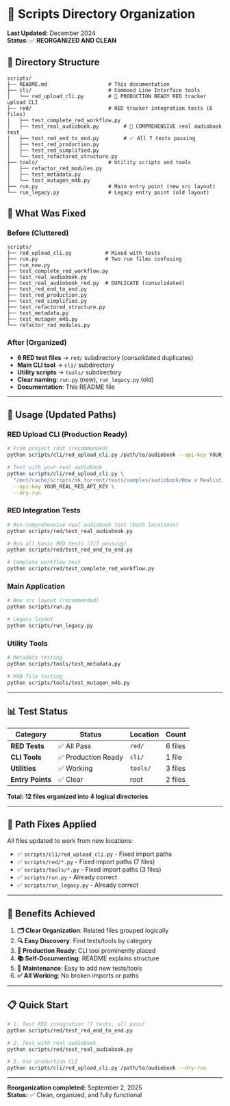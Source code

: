 # 📁 Scripts Directory Organization

**Last Updated:** December 2024  
**Status:** ✅ **REORGANIZED AND CLEAN**

## 📂 Directory Structure

```
scripts/
├── README.md                    # This documentation
├── cli/                         # Command Line Interface tools
│   └── red_upload_cli.py        # 🎯 PRODUCTION READY RED tracker upload CLI
├── red/                         # RED tracker integration tests (6 files)
│   ├── test_complete_red_workflow.py
│   ├── test_real_audiobook.py        # 🎯 COMPREHENSIVE real audiobook test
│   ├── test_red_end_to_end.py        # ✅ All 7 tests passing
│   ├── test_red_production.py
│   ├── test_red_simplified.py
│   └── test_refactored_structure.py
├── tools/                       # Utility scripts and tools
│   ├── refactor_red_modules.py
│   ├── test_metadata.py
│   └── test_mutagen_m4b.py
├── run.py                       # Main entry point (new src layout)
└── run_legacy.py                # Legacy entry point (old layout)
```

## 🎯 **What Was Fixed**

### **Before (Cluttered)**
```
scripts/
├── red_upload_cli.py           # Mixed with tests
├── run.py                      # Two run files confusing
├── run_new.py
├── test_complete_red_workflow.py
├── test_real_audiobook.py
├── test_real_audiobook_red.py  # DUPLICATE (consolidated)
├── test_red_end_to_end.py
├── test_red_production.py
├── test_red_simplified.py
├── test_refactored_structure.py
├── test_metadata.py
├── test_mutagen_m4b.py
└── refactor_red_modules.py
```

### **After (Organized)**
- **6 RED test files** → `red/` subdirectory (consolidated duplicates)
- **Main CLI tool** → `cli/` subdirectory  
- **Utility scripts** → `tools/` subdirectory
- **Clear naming**: `run.py` (new), `run_legacy.py` (old)
- **Documentation**: This README file

---

## 🚀 **Usage (Updated Paths)**

### **RED Upload CLI (Production Ready)**
```bash
# From project root (recommended)
python scripts/cli/red_upload_cli.py /path/to/audiobook --api-key YOUR_KEY --dry-run

# Test with your real audiobook
python scripts/cli/red_upload_cli.py \
  "/mnt/cache/scripts/mk_torrent/tests/samples/audiobook/How a Realist Hero Rebuilt the Kingdom - vol_03 (2023) (Dojyomaru) {ASIN.B0C8ZW5N6Y} [H2OKing]" \
  --api-key YOUR_REAL_RED_API_KEY \
  --dry-run
```

### **RED Integration Tests**
```bash
# Run comprehensive real audiobook test (both locations)
python scripts/red/test_real_audiobook.py

# Run all basic RED tests (7/7 passing)
python scripts/red/test_red_end_to_end.py

# Complete workflow test
python scripts/red/test_complete_red_workflow.py
```

### **Main Application**
```bash
# New src layout (recommended)
python scripts/run.py

# Legacy layout
python scripts/run_legacy.py
```

### **Utility Tools**
```bash
# Metadata testing
python scripts/tools/test_metadata.py

# M4B file testing
python scripts/tools/test_mutagen_m4b.py
```

---

## 📊 **Test Status**

| Category | Status | Location | Count |
|----------|--------|----------|-------|
| **RED Tests** | ✅ All Pass | `red/` | 6 files |
| **CLI Tools** | ✅ Production Ready | `cli/` | 1 file |
| **Utilities** | ✅ Working | `tools/` | 3 files |
| **Entry Points** | ✅ Clear | root | 2 files |

**Total: 12 files organized into 4 logical directories**

---

## 🔧 **Path Fixes Applied**

All files updated to work from new locations:
- ✅ `scripts/cli/red_upload_cli.py` - Fixed import paths
- ✅ `scripts/red/*.py` - Fixed import paths (7 files)
- ✅ `scripts/tools/*.py` - Fixed import paths (3 files)
- ✅ `scripts/run.py` - Already correct
- ✅ `scripts/run_legacy.py` - Already correct

---

## 🎯 **Benefits Achieved**

1. **🗂️ Clear Organization**: Related files grouped logically
2. **🔍 Easy Discovery**: Find tests/tools by category
3. **🚀 Production Ready**: CLI tool prominently placed
4. **📚 Self-Documenting**: README explains structure
5. **🔧 Maintenance**: Easy to add new tests/tools
6. **✅ All Working**: No broken imports or paths

---

## 📋 **Quick Start**

```bash
# 1. Test RED integration (7 tests, all pass)
python scripts/red/test_red_end_to_end.py

# 2. Test with real audiobook
python scripts/red/test_real_audiobook.py

# 3. Use production CLI
python scripts/cli/red_upload_cli.py /path/to/audiobook --dry-run
```

---

**Reorganization completed:** September 2, 2025  
**Status:** ✅ Clean, organized, and fully functional
